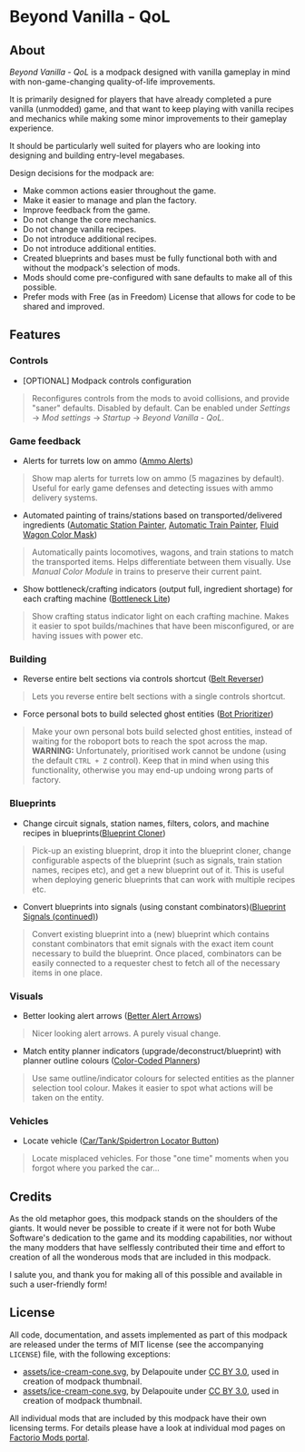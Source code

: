 Beyond Vanilla - QoL
====================


About
-----

*Beyond Vanilla - QoL* is a modpack designed with vanilla gameplay in mind with non-game-changing quality-of-life improvements.

It is primarily designed for players that have already completed a pure vanilla (unmodded) game, and that want to keep playing with vanilla recipes and mechanics while making some minor improvements to their gameplay experience.

It should be particularly well suited for players who are looking into designing and building entry-level megabases.

Design decisions for the modpack are:

- Make common actions easier throughout the game.
- Make it easier to manage and plan the factory.
- Improve feedback from the game.
- Do not change the core mechanics.
- Do not change vanilla recipes.
- Do not introduce additional recipes.
- Do not introduce additional entities.
- Created blueprints and bases must be fully functional both with and without the modpack's selection of mods.
- Mods should come pre-configured with sane defaults to make all of this possible.
- Prefer mods with Free (as in Freedom) License that allows for code to be shared and improved.


Features
--------


### Controls

- [OPTIONAL] Modpack controls configuration
> Reconfigures controls from the mods to avoid collisions, and provide "saner" defaults. Disabled by default. Can be enabled under *Settings* -> *Mod settings* -> *Startup* -> *Beyond Vanilla - QoL*.


### Game feedback

- Alerts for turrets low on ammo ([Ammo Alerts](https://mods.factorio.com/mod/Gun_Turret_Alerts))
> Show map alerts for turrets low on ammo (5 magazines by default). Useful for early game defenses and detecting issues with ammo delivery systems.

- Automated painting of trains/stations based on transported/delivered ingredients ([Automatic Station Painter](https://mods.factorio.com/mod/automatic-station-painter), [Automatic Train Painter](https://mods.factorio.com/mod/automatic-station-painter), [Fluid Wagon Color Mask](https://mods.factorio.com/mod/FluidWagonColorMask))
> Automatically paints locomotives, wagons, and train stations to match the transported items. Helps differentiate between them visually. Use *Manual Color Module* in trains to preserve their current paint.

- Show bottleneck/crafting indicators (output full, ingredient shortage) for each crafting machine ([Bottleneck Lite](https://mods.factorio.com/mod/BottleneckLite))
> Show crafting status indicator light on each crafting machine. Makes it easier to spot builds/machines that have been misconfigured, or are having issues with power etc.


### Building

- Reverse entire belt sections via controls shortcut ([Belt Reverser](https://mods.factorio.com/mod/belt-reverserup))
> Lets you reverse entire belt sections with a single controls shortcut.
- Force personal bots to build selected ghost entities ([Bot Prioritizer](https://mods.factorio.com/mod/BotPrioritizer))
> Make your own personal bots build selected ghost entities, instead of waiting for the roboport bots to reach the spot across the map.
> **WARNING:** Unfortunately, prioritised work cannot be undone (using the default `CTRL + Z` control). Keep that in mind when using this functionality, otherwise you may end-up undoing wrong parts of factory.


### Blueprints

- Change circuit signals, station names, filters, colors, and machine recipes in blueprints([Blueprint Cloner](https://mods.factorio.com/mod/Blueprint-Editor))
> Pick-up an existing blueprint, drop it into the blueprint cloner, change configurable aspects of the blueprint (such as signals, train station names, recipes etc), and get a new blueprint out of it. This is useful when deploying generic blueprints that can work with multiple recipes etc.
- Convert blueprints into signals (using constant combinators)([Blueprint Signals (continued)](https://mods.factorio.com/mod/BlueprintSignals_continued))
> Convert existing blueprint into a (new) blueprint which contains constant combinators that emit signals with the exact item count necessary to build the blueprint. Once placed, combinators can be easily connected to a requester chest to fetch all of the necessary items in one place.


### Visuals

- Better looking alert arrows ([Better Alert Arrows](https://mods.factorio.com/mod/BetterAlertArrows))
> Nicer looking alert arrows. A purely visual change.

- Match entity planner indicators (upgrade/deconstruct/blueprint) with planner outline colours ([Color-Coded Planners](https://mods.factorio.com/mod/ColorCodedPlanners))
> Use same outline/indicator colours for selected entities as the planner selection tool colour. Makes it easier to spot what actions will be taken on the entity.


### Vehicles

- Locate vehicle ([Car/Tank/Spidertron Locator Button](https://mods.factorio.com/mod/car-finder))
> Locate misplaced vehicles. For those "one time" moments when you forgot where you parked the car...


Credits
-------

As the old metaphor goes, this modpack stands on the shoulders of the giants. It would never be possible to create if it were not for both Wube Software's dedication to the game and its modding capabilities, nor without the many modders that have selflessly contributed their time and effort to creation of all the wonderous mods that are included in this modpack.

I salute you, and thank you for making all of this possible and available in such a user-friendly form!


License
-------

All code, documentation, and assets implemented as part of this modpack are released under the terms of MIT license (see the accompanying `LICENSE`) file, with the following exceptions:

- [assets/ice-cream-cone.svg](https://game-icons.net/1x1/delapouite/ice-cream-cone.html), by Delapouite under [CC BY 3.0](http://creativecommons.org/licenses/by/3.0/), used in creation of modpack thumbnail.
- [assets/ice-cream-cone.svg](https://game-icons.net/1x1/delapouite/ice-cream-cone.html), by Delapouite under [CC BY 3.0](http://creativecommons.org/licenses/by/3.0/), used in creation of modpack thumbnail.

All individual mods that are included by this modpack have their own licensing terms. For details please have a look at individual mod pages on [Factorio Mods portal](https://mods.factorio.com/).
